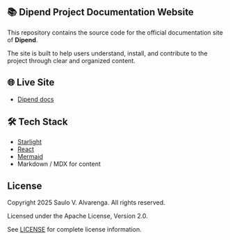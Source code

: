 ## 📚 Dipend Project Documentation Website

This repository contains the source code for the official documentation site of **Dipend**.

The site is built to help users understand, install, and contribute to the project through clear and organized content.

## 🌐 Live Site

- [Dipend docs](https://your-docs-site-url.com)

## 🛠️ Tech Stack

- [Starlight](https://starlight.astro.build/)
- [React](https://react.dev/)
- [Mermaid](https://mermaid.js.org/)
- Markdown / MDX for content

## License

Copyright 2025 Saulo V. Alvarenga. All rights reserved.

Licensed under the Apache License, Version 2.0.

See [LICENSE](https://github.com/saulova/dipend-docs/blob/main/LICENSE) for complete license information.
